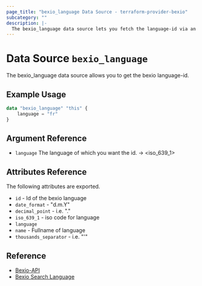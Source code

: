 ```yaml
---
page_title: "bexio_language Data Source - terraform-provider-bexio"
subcategory: ""
description: |-
  The bexio_language data source lets you fetch the language-id via an iso_639_1 language string.
---
```


# Data Source `bexio_language`
The bexio_language data source allows you to get the bexio language-id. 

## Example Usage
```terraform
data "bexio_language" "this" {
    language = "fr"
}
```
## Argument Reference
- `language` The language of which you want the id. -> <iso_639_1>

## Attributes Reference
The following attributes are exported.
* `id` - Id of the bexio language
* `date_format` - "d.m.Y"
* `decimal_point` - i.e. "."
* `iso_639_1` - iso code for language
* `language`
* `name` - Fullname of language
* `thousands_separator` - i.e.  "'"

## Reference
- [Bexio-API](https://docs.bexio.com/)
- [Bexio Search Language](https://docs.bexio.com/#tag/Languages/operation/v2SearchLanguages)